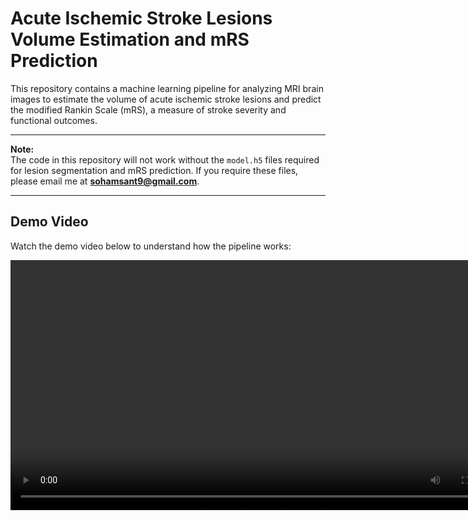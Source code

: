
# Acute Ischemic Stroke Lesions Volume Estimation and mRS Prediction

This repository contains a machine learning pipeline for analyzing MRI brain images to estimate the volume of acute ischemic stroke lesions and predict the modified Rankin Scale (mRS), a measure of stroke severity and functional outcomes.

---

**Note:**  
The code in this repository will not work without the `model.h5` files required for lesion segmentation and mRS prediction. If you require these files, please email me at **[sohamsant9@gmail.com](mailto:sohamsant9@gmail.com)**.

---

## Demo Video

Watch the demo video below to understand how the pipeline works:

<video controls width="800">
  <source src="mRS Prediction Video.mp4" type="video/mp4">
  Your browser does not support the video tag.
</video>


